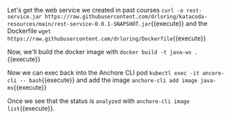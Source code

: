 Let's get the web service we created in past courses `curl -o rest-service.jar https://raw.githubusercontent.com/drloring/katacoda-resources/main/rest-service-0.0.1-SNAPSHOT.jar`{{execute}} and the Dockerfile `wget https://raw.githubusercontent.com/drloring/Dockerfile`{{execute}}

Now, we'll build the docker image with `docker build -t java-ws .`{{execute}}

Now we can exec back into the Anchore CLI pod `kubectl exec -it ancore-cli -- bash`{{execute}} and add the image `anchore-cli add image java-ms`{{execute}}

Once we see that the status is `analyzed` with `anchore-cli image list`{{execute}}.



